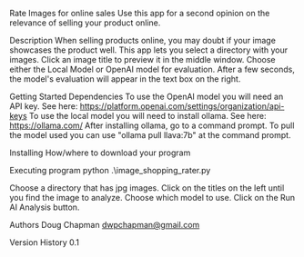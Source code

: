 Rate Images for online sales
Use this app for a second opinion on the relevance of selling your product online.


Description
When selling products online, you may doubt if your image showcases the product well. This app lets you select a directory with your images. Click an image title to preview it in the middle window. Choose either the Local Model or OpenAI model for evaluation. After a few seconds, the model's evaluation will appear in the text box on the right.

Getting Started
Dependencies
To use the OpenAI model you will need an API key.  See here: https://platform.openai.com/settings/organization/api-keys
To use the local model you will need to install ollama.  See here: https://ollama.com/
  After installing ollama, go to a command prompt.  To pull the model used you can use "ollama pull llava:7b" at the command prompt.

Installing
How/where to download your program

Executing program
python .\image_shopping_rater.py

Choose a directory that has jpg images.
Click on the titles on the left until you find the image to analyze.
Choose which model to use.
Click on the Run AI Analysis button.

Authors
Doug Chapman
dwpchapman@gmail.com

Version History
0.1
